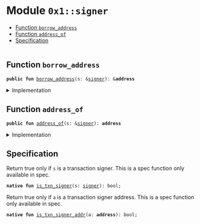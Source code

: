 
<a name="0x1_signer"></a>

# Module `0x1::signer`



-  [Function `borrow_address`](#0x1_signer_borrow_address)
-  [Function `address_of`](#0x1_signer_address_of)
-  [Specification](#@Specification_0)


<pre><code></code></pre>



<a name="0x1_signer_borrow_address"></a>

## Function `borrow_address`



<pre><code><b>public</b> <b>fun</b> <a href="signer.md#0x1_signer_borrow_address">borrow_address</a>(s: &<a href="signer.md#0x1_signer">signer</a>): &<b>address</b>
</code></pre>



<details>
<summary>Implementation</summary>


<pre><code><b>native</b> <b>public</b> <b>fun</b> <a href="signer.md#0x1_signer_borrow_address">borrow_address</a>(s: &<a href="signer.md#0x1_signer">signer</a>): &<b>address</b>;
</code></pre>



</details>

<a name="0x1_signer_address_of"></a>

## Function `address_of`



<pre><code><b>public</b> <b>fun</b> <a href="signer.md#0x1_signer_address_of">address_of</a>(s: &<a href="signer.md#0x1_signer">signer</a>): <b>address</b>
</code></pre>



<details>
<summary>Implementation</summary>


<pre><code><b>public</b> <b>fun</b> <a href="signer.md#0x1_signer_address_of">address_of</a>(s: &<a href="signer.md#0x1_signer">signer</a>): <b>address</b> {
    *<a href="signer.md#0x1_signer_borrow_address">borrow_address</a>(s)
}
</code></pre>



</details>

<a name="@Specification_0"></a>

## Specification

Return true only if <code>s</code> is a transaction signer. This is a spec function only available in spec.


<a name="0x1_signer_is_txn_signer"></a>


<pre><code><b>native</b> <b>fun</b> <a href="signer.md#0x1_signer_is_txn_signer">is_txn_signer</a>(s: <a href="signer.md#0x1_signer">signer</a>): bool;
</code></pre>


Return true only if <code>a</code> is a transaction signer address. This is a spec function only available in spec.


<a name="0x1_signer_is_txn_signer_addr"></a>


<pre><code><b>native</b> <b>fun</b> <a href="signer.md#0x1_signer_is_txn_signer_addr">is_txn_signer_addr</a>(a: <b>address</b>): bool;
</code></pre>
